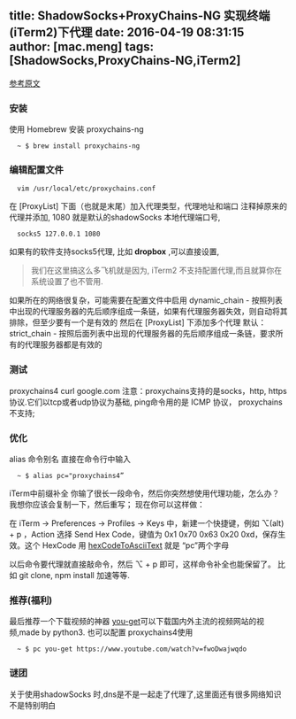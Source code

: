title: ShadowSocks+ProxyChains-NG 实现终端(iTerm2)下代理
date: 2016-04-19 08:31:15
author: [mac.meng]
tags: [ShadowSocks,ProxyChains-NG,iTerm2]
---
[参考原文](https://segmentfault.com/a/1190000004607285)

### 安装
使用 Homebrew 安装 proxychains-ng
```shell
  ~ $ brew install proxychains-ng
```
### 编辑配置文件 

```shell
  vim /usr/local/etc/proxychains.conf
```

在 [ProxyList] 下面（也就是末尾）加入代理类型，代理地址和端口
注释掉原来的代理并添加, 1080 就是默认的shadowSocks 本地代理端口号,

```shell
  socks5 127.0.0.1 1080
```

如果有的软件支持socks5代理, 比如 **dropbox** ,可以直接设置, 
> 我们在这里搞这么多飞机就是因为, iTerm2 不支持配置代理,而且就算你在系统设置了也不管用.

如果所在的网络很复杂，可能需要在配置文件中启用
dynamic_chain - 按照列表中出现的代理服务器的先后顺序组成一条链，如果有代理服务器失效，则自动将其排除，但至少要有一个是有效的
然后在 [ProxyList] 下添加多个代理
默认：strict_chain - 按照后面列表中出现的代理服务器的先后顺序组成一条链，要求所有的代理服务器都是有效的

### 测试
  proxychains4 curl google.com
注意：proxychains支持的是socks，http, https协议.它们以tcp或者udp协议为基础, ping命令用的是 ICMP 协议， proxychains 不支持;

### 优化
alias 命令别名
直接在命令行中输入

```shell
  ~ $ alias pc="proxychains4”
```

iTerm中前缀补全
你输了很长一段命令，然后你突然想使用代理功能，怎么办？
我想你应该会复制一下，然后重写；
现在你可以这样做：

在 iTerm -> Preferences -> Profiles -> Keys 中，新建一个快捷键，例如 ⌥(alt) + p ，Action 选择 Send Hex Code，键值为 0x1 0x70 0x63 0x20 0xd，保存生效。这个 HexCode 用 [hexCodeToAsciiText](http://www.rapidtables.com/convert/number/hex-to-ascii.htm) 就是 “pc”两个字母

以后命令要代理就直接敲命令，然后 ⌥ + p 即可，这样命令补全也能保留了。
比如 git clone, npm install 加速等等.

### 推荐(福利)
最后推荐一个下载视频的神器 [you-get](https://github.com/soimort/you-get)可以下载国内外主流的视频网站的视频,made by python3. 也可以配置 proxychains4使用

```shell
  ~ $ pc you-get https://www.youtube.com/watch?v=fwoDwajwqdo
```

### 谜团
关于使用shadowSocks 时,dns是不是一起走了代理了,这里面还有很多网络知识不是特别明白
